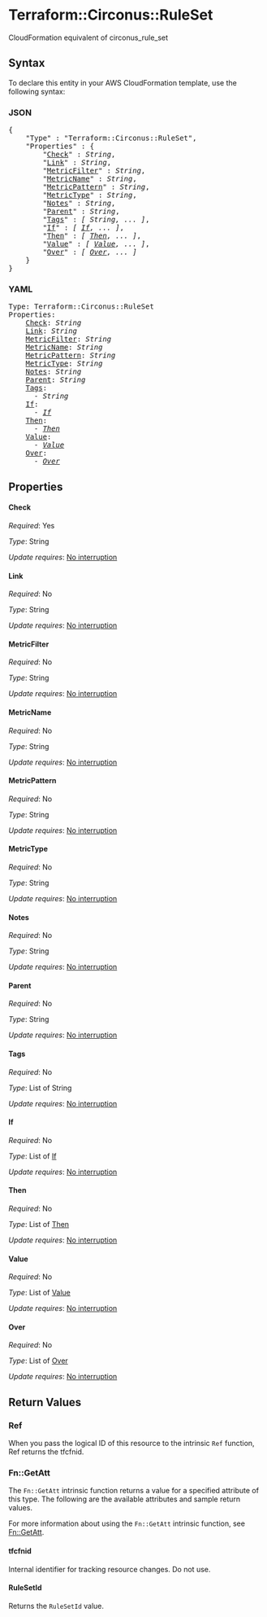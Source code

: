 # Terraform::Circonus::RuleSet

CloudFormation equivalent of circonus_rule_set

## Syntax

To declare this entity in your AWS CloudFormation template, use the following syntax:

### JSON

<pre>
{
    "Type" : "Terraform::Circonus::RuleSet",
    "Properties" : {
        "<a href="#check" title="Check">Check</a>" : <i>String</i>,
        "<a href="#link" title="Link">Link</a>" : <i>String</i>,
        "<a href="#metricfilter" title="MetricFilter">MetricFilter</a>" : <i>String</i>,
        "<a href="#metricname" title="MetricName">MetricName</a>" : <i>String</i>,
        "<a href="#metricpattern" title="MetricPattern">MetricPattern</a>" : <i>String</i>,
        "<a href="#metrictype" title="MetricType">MetricType</a>" : <i>String</i>,
        "<a href="#notes" title="Notes">Notes</a>" : <i>String</i>,
        "<a href="#parent" title="Parent">Parent</a>" : <i>String</i>,
        "<a href="#tags" title="Tags">Tags</a>" : <i>[ String, ... ]</i>,
        "<a href="#if" title="If">If</a>" : <i>[ <a href="if.md">If</a>, ... ]</i>,
        "<a href="#then" title="Then">Then</a>" : <i>[ <a href="then.md">Then</a>, ... ]</i>,
        "<a href="#value" title="Value">Value</a>" : <i>[ <a href="value.md">Value</a>, ... ]</i>,
        "<a href="#over" title="Over">Over</a>" : <i>[ <a href="over.md">Over</a>, ... ]</i>
    }
}
</pre>

### YAML

<pre>
Type: Terraform::Circonus::RuleSet
Properties:
    <a href="#check" title="Check">Check</a>: <i>String</i>
    <a href="#link" title="Link">Link</a>: <i>String</i>
    <a href="#metricfilter" title="MetricFilter">MetricFilter</a>: <i>String</i>
    <a href="#metricname" title="MetricName">MetricName</a>: <i>String</i>
    <a href="#metricpattern" title="MetricPattern">MetricPattern</a>: <i>String</i>
    <a href="#metrictype" title="MetricType">MetricType</a>: <i>String</i>
    <a href="#notes" title="Notes">Notes</a>: <i>String</i>
    <a href="#parent" title="Parent">Parent</a>: <i>String</i>
    <a href="#tags" title="Tags">Tags</a>: <i>
      - String</i>
    <a href="#if" title="If">If</a>: <i>
      - <a href="if.md">If</a></i>
    <a href="#then" title="Then">Then</a>: <i>
      - <a href="then.md">Then</a></i>
    <a href="#value" title="Value">Value</a>: <i>
      - <a href="value.md">Value</a></i>
    <a href="#over" title="Over">Over</a>: <i>
      - <a href="over.md">Over</a></i>
</pre>

## Properties

#### Check

_Required_: Yes

_Type_: String

_Update requires_: [No interruption](https://docs.aws.amazon.com/AWSCloudFormation/latest/UserGuide/using-cfn-updating-stacks-update-behaviors.html#update-no-interrupt)

#### Link

_Required_: No

_Type_: String

_Update requires_: [No interruption](https://docs.aws.amazon.com/AWSCloudFormation/latest/UserGuide/using-cfn-updating-stacks-update-behaviors.html#update-no-interrupt)

#### MetricFilter

_Required_: No

_Type_: String

_Update requires_: [No interruption](https://docs.aws.amazon.com/AWSCloudFormation/latest/UserGuide/using-cfn-updating-stacks-update-behaviors.html#update-no-interrupt)

#### MetricName

_Required_: No

_Type_: String

_Update requires_: [No interruption](https://docs.aws.amazon.com/AWSCloudFormation/latest/UserGuide/using-cfn-updating-stacks-update-behaviors.html#update-no-interrupt)

#### MetricPattern

_Required_: No

_Type_: String

_Update requires_: [No interruption](https://docs.aws.amazon.com/AWSCloudFormation/latest/UserGuide/using-cfn-updating-stacks-update-behaviors.html#update-no-interrupt)

#### MetricType

_Required_: No

_Type_: String

_Update requires_: [No interruption](https://docs.aws.amazon.com/AWSCloudFormation/latest/UserGuide/using-cfn-updating-stacks-update-behaviors.html#update-no-interrupt)

#### Notes

_Required_: No

_Type_: String

_Update requires_: [No interruption](https://docs.aws.amazon.com/AWSCloudFormation/latest/UserGuide/using-cfn-updating-stacks-update-behaviors.html#update-no-interrupt)

#### Parent

_Required_: No

_Type_: String

_Update requires_: [No interruption](https://docs.aws.amazon.com/AWSCloudFormation/latest/UserGuide/using-cfn-updating-stacks-update-behaviors.html#update-no-interrupt)

#### Tags

_Required_: No

_Type_: List of String

_Update requires_: [No interruption](https://docs.aws.amazon.com/AWSCloudFormation/latest/UserGuide/using-cfn-updating-stacks-update-behaviors.html#update-no-interrupt)

#### If

_Required_: No

_Type_: List of <a href="if.md">If</a>

_Update requires_: [No interruption](https://docs.aws.amazon.com/AWSCloudFormation/latest/UserGuide/using-cfn-updating-stacks-update-behaviors.html#update-no-interrupt)

#### Then

_Required_: No

_Type_: List of <a href="then.md">Then</a>

_Update requires_: [No interruption](https://docs.aws.amazon.com/AWSCloudFormation/latest/UserGuide/using-cfn-updating-stacks-update-behaviors.html#update-no-interrupt)

#### Value

_Required_: No

_Type_: List of <a href="value.md">Value</a>

_Update requires_: [No interruption](https://docs.aws.amazon.com/AWSCloudFormation/latest/UserGuide/using-cfn-updating-stacks-update-behaviors.html#update-no-interrupt)

#### Over

_Required_: No

_Type_: List of <a href="over.md">Over</a>

_Update requires_: [No interruption](https://docs.aws.amazon.com/AWSCloudFormation/latest/UserGuide/using-cfn-updating-stacks-update-behaviors.html#update-no-interrupt)

## Return Values

### Ref

When you pass the logical ID of this resource to the intrinsic `Ref` function, Ref returns the tfcfnid.

### Fn::GetAtt

The `Fn::GetAtt` intrinsic function returns a value for a specified attribute of this type. The following are the available attributes and sample return values.

For more information about using the `Fn::GetAtt` intrinsic function, see [Fn::GetAtt](https://docs.aws.amazon.com/AWSCloudFormation/latest/UserGuide/intrinsic-function-reference-getatt.html).

#### tfcfnid

Internal identifier for tracking resource changes. Do not use.

#### RuleSetId

Returns the <code>RuleSetId</code> value.

